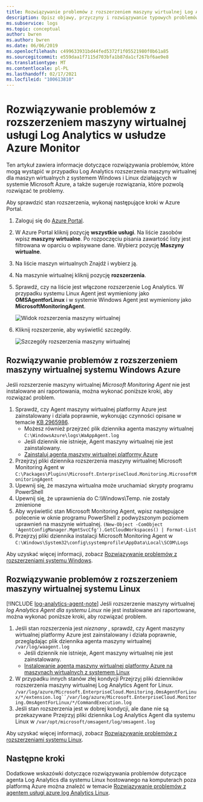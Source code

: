 ```yaml
---
title: Rozwiązywanie problemów z rozszerzeniem maszyny wirtualnej Log Analytics platformy Azure
description: Opisz objawy, przyczyny i rozwiązywanie typowych problemów z rozszerzeniem maszyny wirtualnej Log Analytics dla maszyn wirtualnych platformy Azure z systemem Windows i Linux.
ms.subservice: logs
ms.topic: conceptual
author: bwren
ms.author: bwren
ms.date: 06/06/2019
ms.openlocfilehash: c499633931bd44fed5372f1f05521980f0b61a85
ms.sourcegitcommit: e559daa1f7115d703bfa1b87da1cf267bf6ae9e8
ms.translationtype: MT
ms.contentlocale: pl-PL
ms.lasthandoff: 02/17/2021
ms.locfileid: "100613810"
---
```

# <a name="troubleshooting-the-log-analytics-vm-extension-in-azure-monitor"></a>Rozwiązywanie problemów z rozszerzeniem maszyny wirtualnej usługi Log Analytics w usłudze Azure Monitor
Ten artykuł zawiera informacje dotyczące rozwiązywania problemów, które mogą wystąpić w przypadku Log Analytics rozszerzenia maszyny wirtualnej dla maszyn wirtualnych z systemem Windows i Linux działających w systemie Microsoft Azure, a także sugeruje rozwiązania, które pozwolą rozwiązać te problemy.

Aby sprawdzić stan rozszerzenia, wykonaj następujące kroki w Azure Portal.

1. Zaloguj się do [Azure Portal](https://portal.azure.com).
2. W Azure Portal kliknij pozycję **wszystkie usługi**. Na liście zasobów wpisz **maszyny wirtualne**. Po rozpoczęciu pisania zawartość listy jest filtrowana w oparciu o wpisywane dane. Wybierz pozycję **Maszyny wirtualne**.
3. Na liście maszyn wirtualnych Znajdź i wybierz ją.
3. Na maszynie wirtualnej kliknij pozycję **rozszerzenia**.
4. Sprawdź, czy na liście jest włączone rozszerzenie Log Analytics.  W przypadku systemu Linux Agent jest wymieniony jako **OMSAgentforLinux** i w systemie Windows Agent jest wymieniony jako **MicrosoftMonitoringAgent**.

   ![Widok rozszerzenia maszyny wirtualnej](./media/vmext-troubleshoot/log-analytics-vmview-extensions.png)

4. Kliknij rozszerzenie, aby wyświetlić szczegóły. 

   ![Szczegóły rozszerzenia maszyny wirtualnej](./media/vmext-troubleshoot/log-analytics-vmview-extensiondetails.png)

## <a name="troubleshooting-azure-windows-vm-extension"></a>Rozwiązywanie problemów z rozszerzeniem maszyny wirtualnej systemu Windows Azure

Jeśli rozszerzenie maszyny wirtualnej *Microsoft Monitoring Agent* nie jest instalowane ani raportowania, można wykonać poniższe kroki, aby rozwiązać problem.

1. Sprawdź, czy Agent maszyny wirtualnej platformy Azure jest zainstalowany i działa poprawnie, wykonując czynności opisane w temacie [KB 2965986](https://support.microsoft.com/kb/2965986#mt1).
   * Możesz również przejrzeć plik dziennika agenta maszyny wirtualnej `C:\WindowsAzure\logs\WaAppAgent.log`
   * Jeśli dziennik nie istnieje, Agent maszyny wirtualnej nie jest zainstalowany.
   * [Zainstaluj agenta maszyny wirtualnej platformy Azure](../vm/quick-collect-azurevm.md#enable-the-log-analytics-vm-extension)
2. Przejrzyj pliki dziennika rozszerzenia maszyny wirtualnej Microsoft Monitoring Agent w `C:\Packages\Plugins\Microsoft.EnterpriseCloud.Monitoring.MicrosoftMonitoringAgent`
3. Upewnij się, że maszyna wirtualna może uruchamiać skrypty programu PowerShell
4. Upewnij się, że uprawnienia do C:\Windows\Temp. nie zostały zmienione
5. Aby wyświetlić stan Microsoft Monitoring Agent, wpisz następujące polecenie w oknie programu PowerShell z podwyższonym poziomem uprawnień na maszynie wirtualnej. `(New-Object -ComObject 'AgentConfigManager.MgmtSvcCfg').GetCloudWorkspaces() | Format-List`
6. Przejrzyj pliki dziennika instalacji Microsoft Monitoring Agent w `C:\Windows\System32\config\systemprofile\AppData\Local\SCOM\Logs`

Aby uzyskać więcej informacji, zobacz [Rozwiązywanie problemów z rozszerzeniami systemu Windows](../../virtual-machines/extensions/oms-windows.md).

## <a name="troubleshooting-linux-vm-extension"></a>Rozwiązywanie problemów z rozszerzeniem maszyny wirtualnej systemu Linux
[!INCLUDE [log-analytics-agent-note](../../../includes/log-analytics-agent-note.md)] 
Jeśli rozszerzenie maszyny wirtualnej *log Analytics Agent dla systemu Linux* nie jest instalowane ani raportowane, można wykonać poniższe kroki, aby rozwiązać problem.

1. Jeśli stan rozszerzenia jest *nieznany* , sprawdź, czy Agent maszyny wirtualnej platformy Azure jest zainstalowany i działa poprawnie, przeglądając plik dziennika agenta maszyny wirtualnej `/var/log/waagent.log`
   * Jeśli dziennik nie istnieje, Agent maszyny wirtualnej nie jest zainstalowany.
   * [Instalowanie agenta maszyny wirtualnej platformy Azure na maszynach wirtualnych z systemem Linux](../../virtual-machines/extensions/agent-linux.md#installation)
2. W przypadku innych stanów złej kondycji Przejrzyj pliki dzienników rozszerzenia maszyny wirtualnej Log Analytics Agent for Linux. `/var/log/azure/Microsoft.EnterpriseCloud.Monitoring.OmsAgentForLinux/*/extension.log``/var/log/azure/Microsoft.EnterpriseCloud.Monitoring.OmsAgentForLinux/*/CommandExecution.log`
3. Jeśli stan rozszerzenia jest w dobrej kondycji, ale dane nie są przekazywane Przejrzyj pliki dziennika Log Analytics Agent dla systemu Linux w `/var/opt/microsoft/omsagent/log/omsagent.log`

Aby uzyskać więcej informacji, zobacz [Rozwiązywanie problemów z rozszerzeniami systemu Linux](../../virtual-machines/extensions/oms-linux.md).

## <a name="next-steps"></a>Następne kroki

Dodatkowe wskazówki dotyczące rozwiązywania problemów dotyczące agenta Log Analytics dla systemu Linux hostowanego na komputerach poza platformą Azure można znaleźć w temacie [Rozwiązywanie problemów z agentem usługi azure log Analytics Linux](../agents/agent-linux-troubleshoot.md).